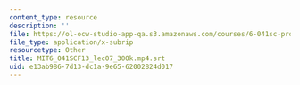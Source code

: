 ```yaml
---
content_type: resource
description: ''
file: https://ol-ocw-studio-app-qa.s3.amazonaws.com/courses/6-041sc-probabilistic-systems-analysis-and-applied-probability-fall-2013/e13ab9867d13dc1a9e6562002824d017_MIT6_041SCF13_lec07_300k.mp4.srt
file_type: application/x-subrip
resourcetype: Other
title: MIT6_041SCF13_lec07_300k.mp4.srt
uid: e13ab986-7d13-dc1a-9e65-62002824d017
---
```

